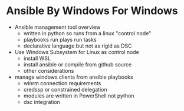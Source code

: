 # Ansible By Windows For Windows

* Ansible management tool overview
  * written in python so runs from a linux "control node"
  * playbooks run plays run tasks
  * declarative language but not as rigid as DSC
* Use Windows Subsystem for Linux as control node
  * install WSL
  * install ansible or compile from github source
  * other considerations
* manage windows clients from ansible playbooks
  * winrm connection requirements
  * credssp or constrained delegation
  * modules are written in PowerShell not python
  * dsc integration